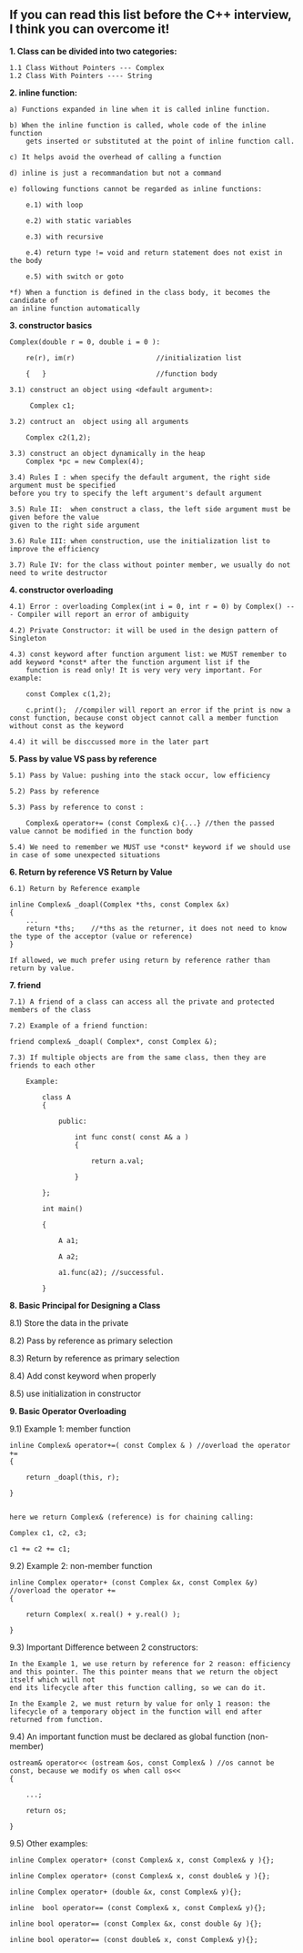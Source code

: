 ## If you can read this list before the C++ interview, I think you can overcome it!


**1. Class can be divided into two categories:**

    1.1 Class Without Pointers --- Complex
    1.2 Class With Pointers ---- String


**2. inline function:**

    a) Functions expanded in line when it is called inline function. 

    b) When the inline function is called, whole code of the inline function
        gets inserted or substituted at the point of inline function call.

    c) It helps avoid the overhead of calling a function

    d) inline is just a recommandation but not a command

    e) following functions cannot be regarded as inline functions:

        e.1) with loop

        e.2) with static variables

        e.3) with recursive

        e.4) return type != void and return statement does not exist in the body

        e.5) with switch or goto
    
    *f) When a function is defined in the class body, it becomes the candidate of 
    an inline function automatically


**3. constructor basics**

    Complex(double r = 0, double i = 0 ):   

        re(r), im(r)                    //initialization list      

        {   }                           //function body

    3.1) construct an object using <default argument>: 

         Complex c1; 

    3.2) contruct an  object using all arguments

        Complex c2(1,2);
    
    3.3) construct an object dynamically in the heap
        Complex *pc = new Complex(4);

    3.4) Rules I : when specify the default argument, the right side argument must be specified
    before you try to specify the left argument's default argument

    3.5) Rule II:  when construct a class, the left side argument must be given before the value
    given to the right side argument 
    
    3.6) Rule III: when construction, use the initialization list to improve the efficiency

    3.7) Rule IV: for the class without pointer member, we usually do not need to write destructor


**4. constructor overloading**

    4.1) Error : overloading Complex(int i = 0, int r = 0) by Complex() --- Compiler will report an error of ambiguity

    4.2) Private Constructor: it will be used in the design pattern of Singleton

    4.3) const keyword after function argument list: we MUST remember to add keyword *const* after the function argument list if the 
        function is read only! It is very very very important. For example:

        const Complex c(1,2);

        c.print();  //compiler will report an error if the print is now a const function, because const object cannot call a member function without const as the keyword
    
    4.4) it will be disccussed more in the later part


**5. Pass by value VS pass by reference**

    5.1) Pass by Value: pushing into the stack occur, low efficiency

    5.2) Pass by reference

    5.3) Pass by reference to const :

        Complex& operator+= (const Complex& c){...} //then the passed value cannot be modified in the function body

    5.4) We need to remember we MUST use *const* keyword if we should use in case of some unexpected situations

**6. Return by reference VS Return by Value** 

    6.1) Return by Reference example

    inline Complex& _doapl(Complex *ths, const Complex &x)
    {
        ...
        return *ths;    //*ths as the returner, it does not need to know the type of the acceptor (value or reference)
    }

    If allowed, we much prefer using return by reference rather than return by value.


**7. friend**
    
    7.1) A friend of a class can access all the private and protected members of the class

    7.2) Example of a friend function:

    friend complex& _doapl( Complex*, const Complex &);

    7.3) If multiple objects are from the same class, then they are friends to each other

        Example:

            class A 
            {

                public:

                    int func const( const A& a )
                    {

                        return a.val;

                    }

            };

            int main()

            {

                A a1;

                A a2;

                a1.func(a2); //successful.

            }


**8. Basic Principal for Designing a Class**

8.1) Store the data in the private

8.2) Pass by reference as primary selection

8.3) Return by reference as primary selection

8.4) Add const keyword when properly

8.5) use initialization in constructor


**9. Basic Operator Overloading**

9.1) Example 1: member function

    inline Complex& operator+=( const Complex & ) //overload the operator +=
    {
       
        return _doapl(this, r);

    }


    here we return Complex& (reference) is for chaining calling:

    Complex c1, c2, c3;

    c1 += c2 += c1;

9.2) Example 2: non-member function

    inline Complex operator+ (const Complex &x, const Complex &y) //overload the operator +=
    {

        return Complex( x.real() + y.real() );

    }

9.3) Important Difference between 2 constructors: 
    
    In the Example 1, we use return by reference for 2 reason: efficiency and this pointer. The this pointer means that we return the object itself which will not 
    end its lifecycle after this function calling, so we can do it.

    In the Example 2, we must return by value for only 1 reason: the lifecycle of a temporary object in the function will end after returned from function.


9.4) An important function must be declared as global function (non-member)

    ostream& operator<< (ostream &os, const Complex& ) //os cannot be const, because we modify os when call os<<
    {

        ...;

        return os;

    }

9.5) Other examples:

    inline Complex operator+ (const Complex& x, const Complex& y ){};

    inline Complex operator+ (const Complex& x, const double& y ){};

    inline Complex operator+ (double &x, const Complex& y){};

    inline  bool operator== (const Complex& x, const Complex& y){};

    inline bool operator== (const Complex &x, const double &y ){};

    inline bool operator== (const double& x, const Complex& y){};




    
